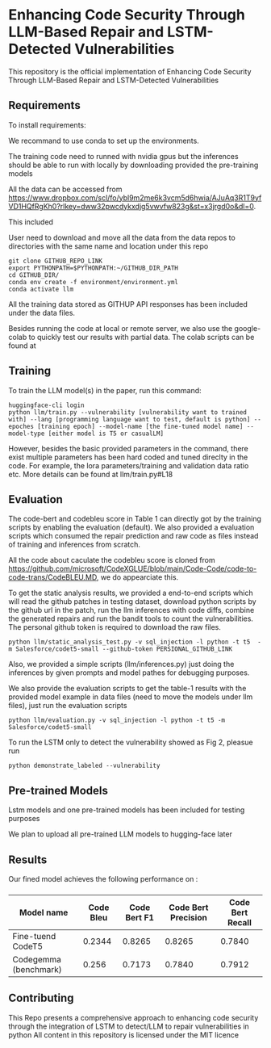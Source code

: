 
# Enhancing Code Security Through LLM-Based Repair and LSTM-Detected Vulnerabilities

This repository is the official implementation of Enhancing Code Security Through LLM-Based Repair and LSTM-Detected Vulnerabilities

## Requirements

To install requirements:

We recommand to use conda to set up the environments. 

The training code need to runned with nvidia gpus but the inferences should be able to run with locally by downloading provided the pre-training models

All the data can be accessed from https://www.dropbox.com/scl/fo/ybl9m2me6k3vcm5d6hwia/AJuAq3R1T9yfVD1HQfRgKh0?rlkey=dww32pwcdykxdjg5vwvfw823g&st=x3jrgd0o&dl=0. 

This included 

User need to download and move all the data from the data repos to directories with the same name and location under this repo 

```setup
git clone GITHUB_REPO_LINK
export PYTHONPATH=$PYTHONPATH:~/GITHUB_DIR_PATH
cd GITHUB_DIR/
conda env create -f environment/environment.yml
conda activate llm
```
All the training data stored as GITHUP API responses has been included under the data files.

Besides running the code at local or remote server, we also use the google-colab to quickly test our results with partial data. The colab scripts can be found at 

## Training

To train the LLM model(s) in the paper, run this command:

```train
huggingface-cli login
python llm/train.py --vulnerability [vulnerability want to trained with] --lang [programming language want to test, default is python] --epoches [training epoch] --model-name [the fine-tuned model name] --model-type [either model is T5 or casualLM]
```
However, besides the basic provided parameters in the command, there exist multiple parameters has been hard coded and tuned direclty in the code. 
For example, the lora parameters/training and validation data ratio etc. More details can be found at llm/train.py#L18


## Evaluation
The code-bert and codebleu score in Table 1 can directly got by the training scripts by enabling the evaluation (default).
We also provided a evaluation scripts which consumed the repair prediction and raw code as files instead of training and inferences from scratch.

All the code about caculate the codebleu score is cloned from https://github.com/microsoft/CodeXGLUE/blob/main/Code-Code/code-to-code-trans/CodeBLEU.MD, we do appearciate this. 

To get the static analysis results, we provided a end-to-end scripts which will read the github patches in testing dataset, download python scripts by the github url in the patch, run the llm inferences with code diffs, combine the generated repairs and run the bandit tools to count the vulnerabilities.
The personal github token is required to download the raw files. 

```static analysis
python llm/static_analysis_test.py -v sql_injection -l python -t t5  -m Salesforce/codet5-small --github-token PERSIONAL_GITHUB_LINK
```
Also, we provided a simple scripts (llm/inferences.py) just doing the inferences by given prompts and model pathes for debugging purposes. 


We also provide the evaluation scripts to get the table-1 results with the provided model example in data files (need to move the models under llm files), just run the evaluation scripts 

```static analysis
python llm/evaluation.py -v sql_injection -l python -t t5 -m Salesforce/codet5-small
```

To run the LSTM only to detect the vulnerability showed as Fig 2, pleasue run 

```LSTM 
python demonstrate_labeled --vulnerability
```

## Pre-trained Models

Lstm models and one pre-trained models has been included for testing purposes

We plan to upload all pre-trained LLM models to hugging-face later

## Results

Our fined model achieves the following performance on :

### 

|   Model name         |   Code Bleu     |  Code Bert F1  | Code Bert Precision  | Code Bert Recall  | 
| ---------------------|---------------- | -------------- |--------------------  | ------------------|
| Fine-tuend CodeT5    |     0.2344      |    0.8265      |         0.8265       |      0.7840       |
| Codegemma (benchmark)|     0.256       |    0.7173      |         0.7840       |      0.7912       |


## Contributing

This Repo presents a comprehensive approach to enhancing code security through the integration of LSTM to detect/LLM to repair vulnerabilities in python
All content in this repository is licensed under the MIT licence
